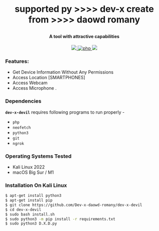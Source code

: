 <h1 align="center">
  <br>
  <a href="https://github.com/Dev-x-daowd-romany/dev-x-devil"> </a>
</h1>


<h1 align="center"> 

supported py >>>> dev-x
create from >>>> daowd romany


 </h1>

<h4 align="center">A tool with attractive capabilities</h4>

<p align="center">
  <a href="http://python.org">
    <img src="https://img.shields.io/badge/python-v3-blue">
  </a>
  <a href="https://php.net">
    <img src="https://img.shields.io/badge/php-7.4.4-green"
         alt="php">
  </a>

  <a href="https://www.microsoft.com/de-de/">
    <img src="https://img.shields.io/badge/platform-Linux-red">
  </a>
</p>



### Features:

- Get Device Information Without Any Permissions
- Access Location [SMARTPHONES]
- Access Webcam
- Access Microphone
.


### Dependencies

**`dev-x-devil`** requires following programs to run properly - 
- `php`
- `neofetch`
- `python3`
- `git`
- `ngrok`



### Operating Systems Tested

- Kali Linux 2022
- macOS Big Sur / M1 

### Installation On Kali Linux


```bash
$ apt-get install python3
$ apt-get install pip
$ git clone https://github.com/Dev-x-daowd-romany/dev-x-devil
$ cd dev-x-devil
$ sudo bash install.sh
$ sudo python3 -m pip install -r requirements.txt
$ sudo python3 D.X.D.py
```



 
</p>
